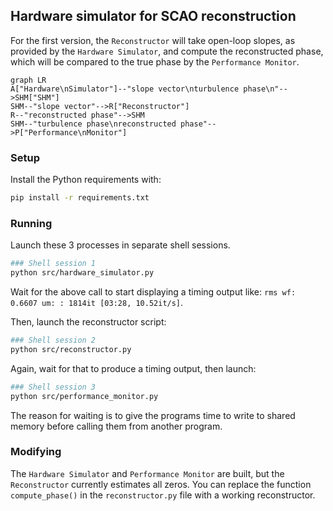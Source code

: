 ## Hardware simulator for SCAO reconstruction

For the first version, the `Reconstructor` will take open-loop slopes, as provided by the `Hardware Simulator`, and compute the reconstructed phase, which will be compared to the true phase by the `Performance Monitor`.
```mermaid
graph LR
A["Hardware\nSimulator"]--"slope vector\nturbulence phase\n"-->SHM["SHM"]
SHM--"slope vector"-->R["Reconstructor"]
R--"reconstructed phase"-->SHM
SHM--"turbulence phase\nreconstructed phase"-->P["Performance\nMonitor"]
```

### Setup
Install the Python requirements with:
```bash
pip install -r requirements.txt
```
### Running
Launch these 3 processes in separate shell sessions.
```bash
### Shell session 1
python src/hardware_simulator.py
```
Wait for the above call to start displaying a timing output like: `rms wf: 0.6607 um: : 1814it [03:28, 10.52it/s]`.

Then, launch the reconstructor script:
```bash
### Shell session 2
python src/reconstructor.py
```
Again, wait for that to produce a timing output, then launch:
```bash
### Shell session 3
python src/performance_monitor.py
```
The reason for waiting is to give the programs time to write to shared memory before calling them from another program.

### Modifying
The `Hardware Simulator` and `Performance Monitor` are built, but the `Reconstructor` currently estimates all zeros. You can replace the function `compute_phase()` in the `reconstructor.py` file with a working reconstructor.